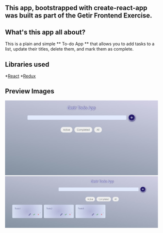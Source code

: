 <h2>
    This app, bootstrapped with create-react-app was built as part of the Getir Frontend Exercise.
 </h2>

## What's this app all about?

This is a plain and simple ** To-do App ** that allows you to add tasks to a list, update their titles, delete them, and mark them as complete.

## Libraries used

*[React](https://reactjs.org/)
*[Redux](https://redux.js.org/)

## Preview Images

 <img src="./assets/defaultState.jpg" alt="Image" >
 <br/>
 <img src="./assets/withTodos.jpg" alt="Image">

